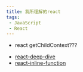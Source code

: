 ```yaml
---
title: 我所理解的react
tags:
 - JavaScript
 - React
---
```



+ react getChildContext???



- [react-deep-dive](https://zackargyle.github.io/react-internals-slides/#/0?_k=2v96r2)
- [react-inline-function](https://cdb.reacttraining.com/react-inline-functions-and-performance-bdff784f5578)